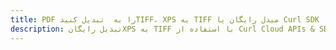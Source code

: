 ---title: PDF را به  تبدیل کنیدTIFF، XPS به TIFF مبدل رایگان یا Curl SDKdescription: تبدیل رایگانXPS به TIFF با استفاده از Curl Cloud APIs & SDK همچنین اسناد PDF را در Cloud ایجاد، ویرایش و رندر کنید.---
